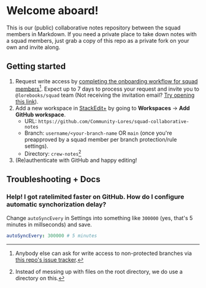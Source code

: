 # Welcome aboard!

This is our (public) collaborative notes repository between the squad members in Markdown. If you need a private place to take down notes with
a squad members, just grab a copy of this repo as a private fork on your own and invite along.

## Getting started

1. Request write access by [completing the onboarding workflow for squad members](https://onboard.lorebooks.eu.org/squad)[^1]. Expect up to 7 days
to process your request and invite you to `@lorebooks/squad` team (Not receiving the invitation email? [Try opening this link](https://github.com/orgs/Community-Lores/invitations)).
3. Add a new workspace in [StackEdit+](https://stackedit.net/app) by going to **Workspaces** -> **Add GitHub workspace**.
    * URL: `https://github.com/Community-Lores/squad-collaborative-notes`
    * Branch: `username/<your-branch-name` OR `main` (once you're preapproved by a squad member per branch protection/rule settings).
    * Directory: `crew-notes`[^2]
4. (Re)authenticate with GitHub and happy editing!

## Troubleshooting + Docs

### Help! I got ratelimited faster on GitHub. How do I configure automatic synchorization delay?

Change `autoSyncEvery` in Settings into something like `300000` (yes, that's 5 minutes in millseconds) and save.

```yaml
autoSyncEvery: 300000 # 5 minutes
```

[^1]: Anybody else can ask for write access to non-protected branches via [this repo's issue tracker](https://github.com/Community-Lores/squad-collaborative-notes/issues).
[^2]: Instead of messing up with files on the root directory, we do use a directory on this.
